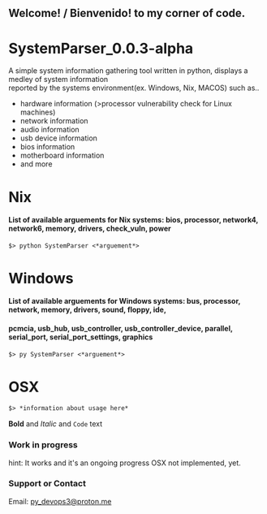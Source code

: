 ## Welcome! / Bienvenido! to my corner of code.

# SystemParser_0.0.3-alpha

A simple system information gathering tool written in python, displays a medley of system information<br>
reported by the systems environment(ex. Windows, Nix, MACOS) such as..<br>
- hardware information (>processor vulnerability check for Linux machines)
- network information
- audio information
- usb device information
- bios information
- motherboard information
- and more 

# Nix
#### List of available arguements for Nix systems: bios, processor, network4, network6, memory, drivers, check_vuln, power
```markdown
$> python SystemParser <*arguement*>
```

# Windows
#### List of available arguements for Windows systems: bus, processor, network, memory, drivers, sound, floppy, ide,
####  pcmcia, usb_hub, usb_controller, usb_controller_device, parallel, serial_port, serial_port_settings, graphics
```markdown
$> py SystemParser <*arguement*>
```

# OSX
```markdown
$> *information about usage here*
```

**Bold** and _Italic_ and `Code` text

### Work in progress
hint: It works and it's an ongoing progress
OSX not implemented, yet.

### Support or Contact
Email: py_devops3@proton.me
